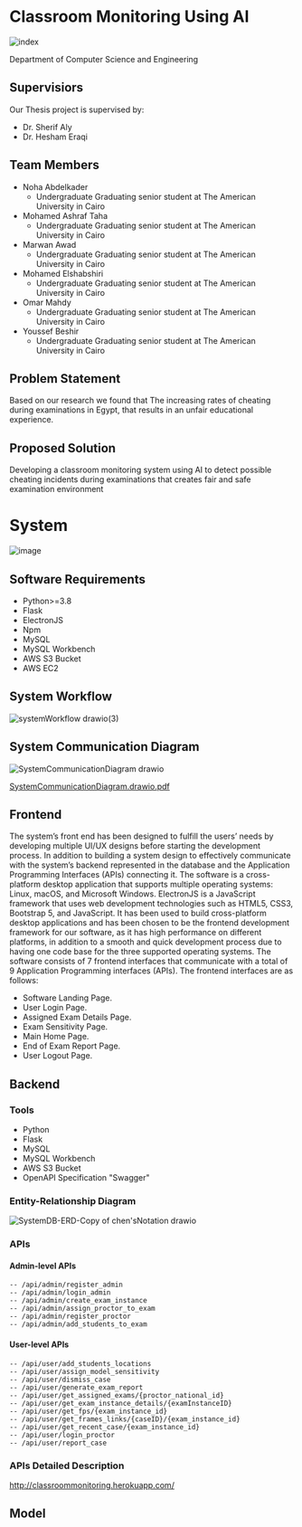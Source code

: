 # Classroom Monitoring Using AI


![index](https://user-images.githubusercontent.com/75078872/152257154-ae82bd7f-ac67-4245-865e-8eb8261bb4cd.png)

Department of Computer Science and Engineering

## Supervisiors
   Our Thesis project is supervised by:
   * Dr. Sherif Aly
   * Dr. Hesham Eraqi

## Team Members
   * Noha Abdelkader
      * Undergraduate Graduating senior student at The American University in Cairo
   * Mohamed Ashraf Taha 
      * Undergraduate Graduating senior student at The American University in Cairo
   * Marwan Awad 
      * Undergraduate Graduating senior student at The American University in Cairo
   * Mohamed Elshabshiri 
      * Undergraduate Graduating senior student at The American University in Cairo
   * Omar Mahdy
      * Undergraduate Graduating senior student at The American University in Cairo
   * Youssef Beshir
      * Undergraduate Graduating senior student at The American University in Cairo
   
   

## Problem Statement
   Based on our research we found that The increasing rates of cheating during examinations in Egypt, that results in an unfair educational experience.
   
## Proposed Solution
   Developing a classroom monitoring system using AI to detect possible cheating incidents during examinations that creates fair and safe examination environment 

# System
![image](https://user-images.githubusercontent.com/75078872/165158725-f17ffb51-9407-4484-984a-53e3de802e66.png)

## Software Requirements
* Python>=3.8
* Flask
* ElectronJS
* Npm
* MySQL
* MySQL Workbench
* AWS S3 Bucket
* AWS EC2

## System Workflow

![systemWorkflow drawio(3)](https://user-images.githubusercontent.com/75078872/168029579-42157eed-4653-475b-9e5b-78ae81b26849.png)




## System Communication Diagram


![SystemCommunicationDiagram drawio](https://user-images.githubusercontent.com/75078872/165157241-eebba353-be3c-42dd-b92c-69923682d2e7.png)

[SystemCommunicationDiagram.drawio.pdf](https://github.com/mohamedashraftaha/ClassroomMonitoringUsingAI/files/8557313/SystemCommunicationDiagram.drawio.pdf)

## Frontend
The system’s front end has been designed to fulfill the users’ needs by developing multiple UI/UX designs before starting the development process. In addition to building a system design to effectively communicate with the system’s backend represented in the database and the Application Programming Interfaces (APIs) connecting it. 
The software is a cross-platform desktop application that supports multiple operating systems: Linux, macOS, and Microsoft Windows. ElectronJS is a JavaScript framework that uses web development technologies such as HTML5, CSS3, Bootstrap 5, and JavaScript. It has been used to build cross-platform desktop applications and has been chosen to be the frontend development framework for our software, as it has high performance on different platforms, in addition to a smooth and quick development process due to having one code base for the three supported operating systems. 
The software consists of  7 frontend interfaces that communicate with a total of 9 Application Programming interfaces (APIs). The frontend interfaces are as follows:

* Software Landing Page.
* User Login Page.
* Assigned Exam Details Page.
* Exam Sensitivity Page.
* Main Home Page.
* End of Exam Report Page.
* User Logout Page.

## Backend

### Tools
* Python
* Flask
* MySQL
* MySQL Workbench
* AWS S3 Bucket
* OpenAPI Specification "Swagger"

### Entity-Relationship Diagram
![SystemDB-ERD-Copy of chen'sNotation drawio](https://user-images.githubusercontent.com/75078872/165162620-17b249e5-99e9-4fab-af45-e1df53949511.svg)

### APIs
  #### Admin-level APIs
    -- /api/admin/register_admin
    -- /api/admin/login_admin
    -- /api/admin/create_exam_instance
    -- /api/admin/assign_proctor_to_exam
    -- /api/admin/register_proctor
    -- /api/admin/add_students_to_exam
    

#### User-level APIs
    -- /api/user/add_students_locations
    -- /api/user/assign_model_sensitivity
    -- /api/user/dismiss_case
    -- /api/user/generate_exam_report
    -- /api/user/get_assigned_exams/{proctor_national_id}
    -- /api/user/get_exam_instance_details/{examInstanceID}
    -- /api/user/get_fps/{exam_instance_id}
    -- /api/user/get_frames_links/{caseID}/{exam_instance_id}
    -- /api/user/get_recent_case/{exam_instance_id}
    -- /api/user/login_proctor
    -- /api/user/report_case
    


  ### APIs Detailed Description
  
  http://classroommonitoring.herokuapp.com/
   

  

  


## Model


  


   

